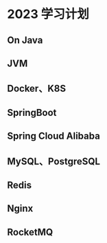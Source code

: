 # 2023 学习计划

## On Java

## JVM

## Docker、K8S

## SpringBoot

## Spring Cloud Alibaba

## MySQL、PostgreSQL

## Redis

## Nginx

## RocketMQ
